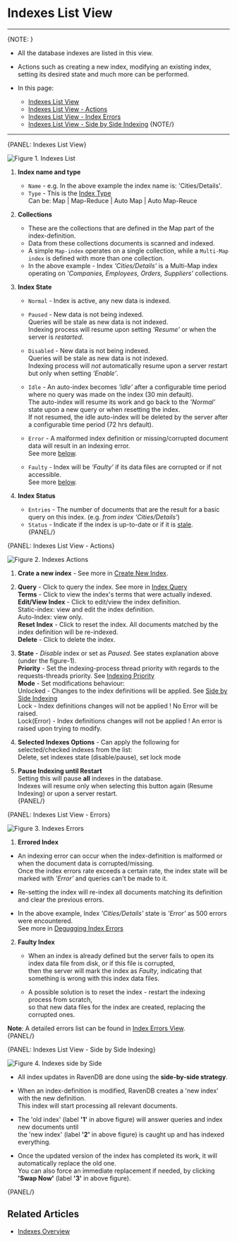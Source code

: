 ﻿# Indexes List View
---

{NOTE: }

* All the database indexes are listed in this view. 

* Actions such as creating a new index, modifying an existing index, setting its desired state and much more can be performed.  

* In this page:  
  * [Indexes List View](../../../studio/database/indexes/indexes-list-view#indexes-list-view)  
  * [Indexes List View - Actions](../../../studio/database/indexes/indexes-list-view#indexes-list-view---actions)  
  * [Indexes List View - Index Errors](../../../studio/database/indexes/indexes-list-view#indexes-list-view---errors)  
  * [Indexes List View - Side by Side Indexing](../../../studio/database/indexes/indexes-list-view#indexes-list-view---side-by-side-indexing)
{NOTE/}

---

{PANEL: Indexes List View}

![Figure 1. Indexes List](images/indexes-list-view-1.png "Figure-1: The indexes List View")

1. **Index name and type**  

   * `Name` - e.g. In the above example the index name is: 'Cities/Details'.  
   * `Type` - This is the [Index Type](../../../studio/database/indexes/indexes-overview#indexes-types)  
     Can be: Map | Map-Reduce | Auto Map | Auto Map-Reuce  

2. **Collections**  

   * These are the collections that are defined in the Map part of the index-definition.  
   * Data from these collections documents is scanned and indexed.  
   * A simple `Map-index` operates on a single collection, while a `Multi-Map index` is defined with more than one collection.  
   * In the above example - Index _'Cities/Details'_ is a Multi-Map index operating on _'Companies, Employees, Orders, Suppliers'_ collections.  

3. **Index State**  

   * `Normal` - 
      Index is active, any new data is indexed.  

   * `Paused` - 
      New data is not being indexed.  
      Queries will be stale as new data is not indexed.  
      Indexing process will resume upon setting _'Resume'_ or when the server is _restarted_.  

   * `Disabled` - 
      New data is not being indexed.  
      Queries will be stale as new data is not indexed.  
      Indexing process will _not_ automatically resume upon a server restart but only when setting _'Enable'_.  

   * `Idle` - 
      An auto-index becomes _'idle'_ after a configurable time period where no query was made on the index (30 min default).  
      The auto-index will resume its work and go back to the _'Normal'_ state upon a new query or when resetting the index.  
      If not resumed, the idle auto-index will be deleted by the server after a configurable time period (72 hrs default).  

   * `Error` - 
      A malformed index definition or missing/corrupted document data will result in an indexing error.  
      See more [below](../../../studio/database/indexes/indexes-list-view#indexes-list-view---errors).  

   * `Faulty` - 
      Index will be _'Faulty'_ if its data files are corrupted or if not accessible.  
      See more [below](../../../studio/database/indexes/indexes-list-view#indexes-list-view---errors).  

4. **Index Status**

   * `Entries` - The number of documents that are the result for a basic query on this index. (e.g. _from index 'Cities/Details'_)  
   * `Status` - Indicate if the index is up-to-date or if it is [stale](../../../indexes/stale-indexes).  
{PANEL/}

{PANEL: Indexes List View - Actions}

![Figure 2. Indexes Actions](images/indexes-list-view-2.png "Figure-2: Indexes List View - Actions")

1. **Crate a new index** - See more in [Create New Index](../../../todo-update-me-later).  

2. **Query** - Click to query the index. See more in [Index Query](../../../todo-update-me-later)  
   **Terms** - Click to view the index's terms that were actually indexed.  
   **Edit/View Index** - Click to edit/view the index definition.  
   Static-index: view and edit the index definition.  
   Auto-Index: view only.  
   **Reset Index** - Click to reset the index. All documents matched by the index definition will be re-indexed.  
   **Delete** - Click to delete the index.  

3. **State** - _Disable_ index or set as _Paused_. See states explanation above (under the figure-1).  
   **Priority** - Set the indexing-process thread priority with regards to the requests-threads priority. See [Indexing Priority](../../../server/administration/index-administration#priority)  
   **Mode** - Set modifications behaviour:  
   Unlocked - Changes to the index definitions will be applied. See [Side by Side Indexing](../../../studio/database/indexes/indexes-list-view#indexes-list-view---side-by-side-indexing)  
   Lock - Index definitions changes will not be applied ! No Error will be raised.  
   Lock(Error) - Index definitions changes will not be applied ! An error is raised upon trying to modify.  

4. **Selected Indexes Options** - Can apply the following for selected/checked indexes from the list:  
   Delete, set indexes state (disable/pause), set lock mode  

5. **Pause Indexing until Restart**  
   Setting this will pause **all** indexes in the database.  
   Indexes will resume only when selecting this button again (Resume Indexing) or upon a server restart.  
{PANEL/}

{PANEL: Indexes List View - Errors}

![Figure 3. Indexes Errors](images/indexes-list-view-3.png "Figure-3: Indexes List View - Errors")

1. **Errored Index**

  * An indexing error can occur when the index-definition is malformed or when the document data is corrupted/missing.  
    Once the index errors rate exceeds a certain rate, the index state will be marked with _'Error'_ and queries can't be made to it.  

  * Re-setting the index will re-index all documents matching its definition and clear the previous errors.  

  * In the above example, Index _'Cities/Details'_ state is _'Error'_ as 500 errors were encountered.  
    See more in [Degugging Index Errors](../../../indexes/troubleshooting/debugging-index-errors)  

2. **Faulty Index** 

   * When an index is already defined but the server fails to open its index data file from disk, or if this file is corrupted,  
     then the server will mark the index as _Faulty_, indicating that something is wrong with this index data files.  

   * A possible solution is to reset the index - restart the indexing process from scratch,  
     so that new data files for the index are created, replacing the corrupted ones.  


**Note**: A detailed errors list can be found in [Index Errors View](../../../todo-update-later).  
{PANEL/}

{PANEL: Indexes List View - Side by Side Indexing}

![Figure 4. Indexes side by Side](images/indexes-list-view-4.png "Figure-4: Indexes List View - Side by Side Indexing")

* All index updates in RavenDB are done using the **side-by-side strategy**.  

* When an index-definition is modified, RavenDB creates a 'new index' with the new definition.  
  This index will start processing all relevant documents.  

* The 'old index' (label **'1'** in above figure) will answer queries and index new documents until  
  the 'new index' (label **'2'** in above figure) is caught up and has indexed everything.  

* Once the updated version of the index has completed its work, it will automatically replace the old one.  
  You can also force an immediate replacement if needed, by clicking **'Swap Now'** (label **'3'** in above figure).  

{PANEL/}

## Related Articles

- [Indexes Overview](../../../studio/database/indexes/indexes-overview#indexes-overview)

